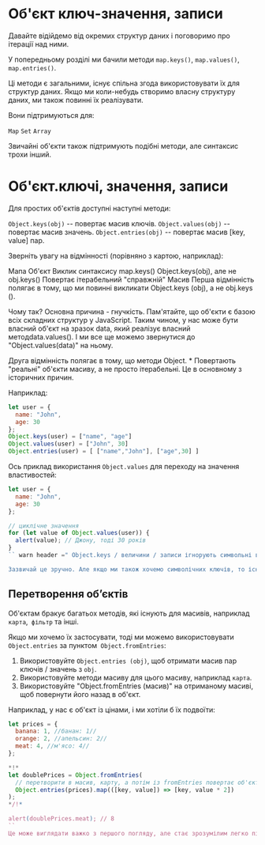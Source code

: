 
# Об'єкт ключ-значення, записи

Давайте відійдемо від окремих структур даних і поговоримо про ітерації над ними.

У попередньому розділі ми бачили методи `map.keys()`, `map.values()`, `map.entries()`.

Ці методи є загальними, існує спільна згода використовувати їх для структур даних. Якщо ми коли-небудь створимо власну структуру даних, ми також повинні їх реалізувати.

Вони підтримуються для:

`Map`
`Set`
`Array`

Звичайні об'єкти також підтримують подібні методи, але синтаксис трохи інший.

# Об'єкт.ключі, значення, записи

Для простих об'єктів доступні наступні методи:

`Object.keys(obj)` -- повертає масив ключів.
`Object.values(obj)` -- повертає масив значень.
`Object.entries(obj)` -- повертає масив [key, value] пар.

Зверніть увагу на відмінності (порівняно з картою, наприклад):

Мапа	Об'єкт
Виклик синтаксису	map.keys()	Object.keys(obj), але не obj.keys()
Повертає	ітерабельний	"справжній" Масив
Перша відмінність полягає в тому, що ми повинні викликати Object.keys (obj), а не obj.keys ().

Чому так? Основна причина - гнучкість. Пам'ятайте, що об'єкти є базою всіх складних структур у JavaScript. Таким чином, у нас може бути власний об'єкт на зразок data, який реалізує власний методdata.values(). І ми все ще можемо звернутися до "Object.values(data)" на ньому.

Друга відмінність полягає в тому, що методи Object. * Повертають "реальні" об'єкти масиву, а не просто ітерабельні. Це в основному з історичних причин.

Наприклад:
```js
let user = {
  name: "John",
  age: 30
};
Object.keys(user) = ["name", "age"]
Object.values(user) = ["John", 30]
Object.entries(user) = [ ["name","John"], ["age",30] ]
```
Ось приклад використання `Object.values` для переходу на значення властивостей:

```js
let user = {
  name: "John",
  age: 30
};

// циклічне значення
for (let value of Object.values(user)) {
  alert(value); // Джону, тоді 30 років
}
`` warn header =" Object.keys / величини / записи ігнорують символьні властивості " Як і цикл for..in`, ці методи ігнорують властивості, які використовують` Symbol (...) `як ключі.

Зазвичай це зручно. Але якщо ми також хочемо символічних ключів, то існує окремий метод [Object.getOwnPropertySymbols] (mdn: js / Object / getOwnPropertySymbols), який повертає масив лише символічних ключів. Також існує метод [Reflect.ownKeys (obj)] (mdn: js / Reflect / ownKeys), який повертає * усі * ключі.
```


## Перетворення об’єктів

Об'єктам бракує багатьох методів, які існують для масивів, наприклад `карта`,` фільтр` та інші.

Якщо ми хочемо їх застосувати, тоді ми можемо використовувати `Object.entries` за пунктом` Object.fromEntries`:

1. Використовуйте `Object.entries (obj)`, щоб отримати масив пар ключів / значень з `obj`.
2. Використовуйте методи масиву для цього масиву, наприклад `карта`.
3. Використовуйте "Object.fromEntries (масив)" на отриманому масиві, щоб повернути його назад в об'єкт.

Наприклад, у нас є об'єкт із цінами, і ми хотіли б їх подвоїти:

```js run
let prices = {
  banana: 1, //банан: 1//
  orange: 2, //апельсин: 2//
  meat: 4, //м'ясо: 4//
};

*!*
let doublePrices = Object.fromEntries(
  // перетворити в масив, карту, а потім із fromEntries повертає об'єкт
  Object.entries(prices).map(([key, value]) => [key, value * 2])
);
*/!*

alert(doublePrices.meat); // 8
``
Це може виглядати важко з першого погляду, але стає зрозумілим легко після того, як ви використовуєте його один або два рази. Ми можемо зробити потужні ланцюги перетворень таким чином. 
